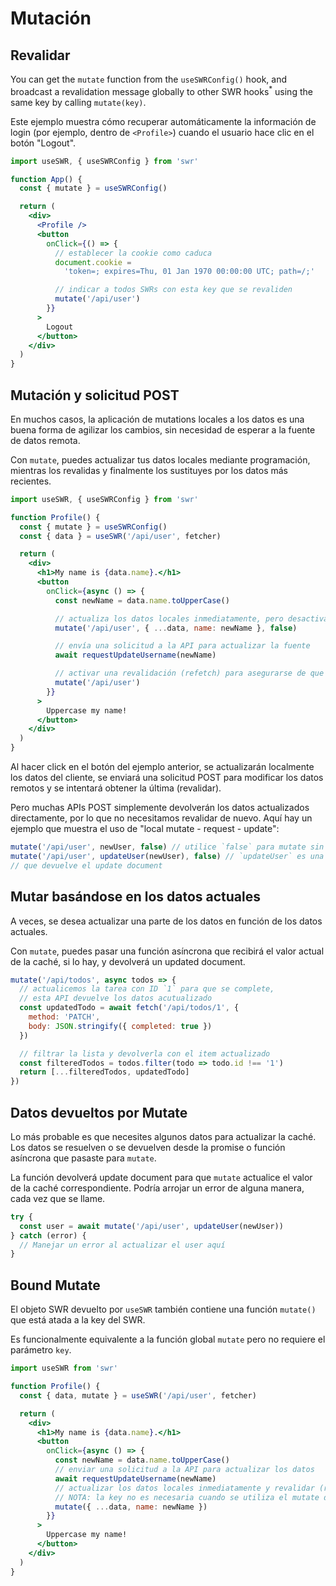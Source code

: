 # Mutación

## Revalidar

You can get the `mutate` function from the `useSWRConfig()` hook, and broadcast
a revalidation message globally to other SWR hooks<sup>\*</sup> using the same
key by calling `mutate(key)`.

Este ejemplo muestra cómo recuperar automáticamente la información de login (por
ejemplo, dentro de `<Profile>`) cuando el usuario hace clic en el botón
"Logout".

```jsx
import useSWR, { useSWRConfig } from 'swr'

function App() {
  const { mutate } = useSWRConfig()

  return (
    <div>
      <Profile />
      <button
        onClick={() => {
          // establecer la cookie como caduca
          document.cookie =
            'token=; expires=Thu, 01 Jan 1970 00:00:00 UTC; path=/;'

          // indicar a todos SWRs con esta key que se revaliden
          mutate('/api/user')
        }}
      >
        Logout
      </button>
    </div>
  )
}
```

## Mutación y solicitud POST

En muchos casos, la aplicación de mutations locales a los datos es una buena
forma de agilizar los cambios, sin necesidad de esperar a la fuente de datos
remota.

Con `mutate`, puedes actualizar tus datos locales mediante programación,
mientras los revalidas y finalmente los sustituyes por los datos más recientes.

```jsx
import useSWR, { useSWRConfig } from 'swr'

function Profile() {
  const { mutate } = useSWRConfig()
  const { data } = useSWR('/api/user', fetcher)

  return (
    <div>
      <h1>My name is {data.name}.</h1>
      <button
        onClick={async () => {
          const newName = data.name.toUpperCase()

          // actualiza los datos locales inmediatamente, pero desactiva la revalidación
          mutate('/api/user', { ...data, name: newName }, false)

          // envía una solicitud a la API para actualizar la fuente
          await requestUpdateUsername(newName)

          // activar una revalidación (refetch) para asegurarse de que nuestros datos locales son correctos
          mutate('/api/user')
        }}
      >
        Uppercase my name!
      </button>
    </div>
  )
}
```

Al hacer click en el botón del ejemplo anterior, se actualizarán localmente los
datos del cliente, se enviará una solicitud POST para modificar los datos
remotos y se intentará obtener la última (revalidar).

Pero muchas APIs POST simplemente devolverán los datos actualizados
directamente, por lo que no necesitamos revalidar de nuevo. Aquí hay un ejemplo
que muestra el uso de "local mutate - request - update":

```jsx
mutate('/api/user', newUser, false) // utilice `false` para mutate sin revalidar
mutate('/api/user', updateUser(newUser), false) // `updateUser` es una Promise de la solicitud,
// que devuelve el update document
```

## Mutar basándose en los datos actuales

A veces, se desea actualizar una parte de los datos en función de los datos
actuales.

Con `mutate`, puedes pasar una función asíncrona que recibirá el valor actual de
la caché, si lo hay, y devolverá un updated document.

```jsx
mutate('/api/todos', async todos => {
  // actualicemos la tarea con ID `1` para que se complete,
  // esta API devuelve los datos acutualizado
  const updatedTodo = await fetch('/api/todos/1', {
    method: 'PATCH',
    body: JSON.stringify({ completed: true })
  })

  // filtrar la lista y devolverla con el item actualizado
  const filteredTodos = todos.filter(todo => todo.id !== '1')
  return [...filteredTodos, updatedTodo]
})
```

## Datos devueltos por Mutate

Lo más probable es que necesites algunos datos para actualizar la caché. Los
datos se resuelven o se devuelven desde la promise o función asíncrona que
pasaste para `mutate`.

La función devolverá update document para que `mutate` actualice el valor de la
caché correspondiente. Podría arrojar un error de alguna manera, cada vez que se
llame.

```jsx
try {
  const user = await mutate('/api/user', updateUser(newUser))
} catch (error) {
  // Manejar un error al actualizar el user aquí
}
```

## Bound Mutate

El objeto SWR devuelto por `useSWR` también contiene una función `mutate()` que
está atada a la key del SWR.

Es funcionalmente equivalente a la función global `mutate` pero no requiere el
parámetro `key`.

```jsx
import useSWR from 'swr'

function Profile() {
  const { data, mutate } = useSWR('/api/user', fetcher)

  return (
    <div>
      <h1>My name is {data.name}.</h1>
      <button
        onClick={async () => {
          const newName = data.name.toUpperCase()
          // enviar una solicitud a la API para actualizar los datos
          await requestUpdateUsername(newName)
          // actualizar los datos locales inmediatamente y revalidar (refetch)
          // NOTA: la key no es necesaria cuando se utiliza el mutate de useSWR, es pre-bound
          mutate({ ...data, name: newName })
        }}
      >
        Uppercase my name!
      </button>
    </div>
  )
}
```
